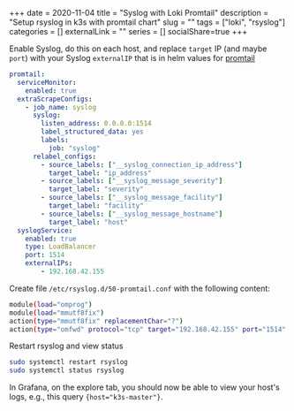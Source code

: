 +++ 
date = 2020-11-04
title = "Syslog with Loki Promtail"
description = "Setup rsyslog in k3s with promtail chart"
slug = "" 
tags = ["loki", "rsyslog"]
categories = []
externalLink = ""
series = []
socialShare=true
+++

Enable Syslog, do this on each host, and replace `target` IP (and maybe `port`) with your Syslog `externalIP` that is in helm values for [promtail](https://github.com/grafana/loki/tree/master/production/helm/promtail)

```yaml
promtail:
  serviceMonitor:
    enabled: true
  extraScrapeConfigs:
    - job_name: syslog
      syslog:
        listen_address: 0.0.0.0:1514
        label_structured_data: yes
        labels:
          job: "syslog"
      relabel_configs:
        - source_labels: ["__syslog_connection_ip_address"]
          target_label: "ip_address"
        - source_labels: ["__syslog_message_severity"]
          target_label: "severity"
        - source_labels: ["__syslog_message_facility"]
          target_label: "facility"
        - source_labels: ["__syslog_message_hostname"]
          target_label: "host"
  syslogService:
    enabled: true
    type: LoadBalancer
    port: 1514
    externalIPs:
        - 192.168.42.155
```

Create file `/etc/rsyslog.d/50-promtail.conf` with the following content:

```bash
module(load="omprog")
module(load="mmutf8fix")
action(type="mmutf8fix" replacementChar="?")
action(type="omfwd" protocol="tcp" target="192.168.42.155" port="1514" Template="RSYSLOG_SyslogProtocol23Format" TCP_Framing="octet-counted" KeepAlive="on")
```

Restart rsyslog and view status

```bash
sudo systemctl restart rsyslog
sudo systemctl status rsyslog
```

In Grafana, on the explore tab, you should now be able to view your host's logs, e.g., this query `{host="k3s-master"}`.
